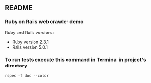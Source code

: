 ## README

### Ruby on Rails web crawler demo

Ruby and Rails versions:

* Ruby version 2.3.1
* Rails version 5.0.1

### To run tests execute this command in Terminal in project's directory

```
rspec -f doc --color
```
